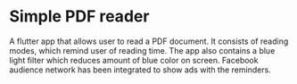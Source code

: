 # Simple PDF reader

A flutter app that allows user to read a PDF document. It consists of reading modes, which remind user of reading time. The app also contains a blue light filter which reduces amount of blue color on screen. Facebook audience network has been integrated to show ads with the reminders.
